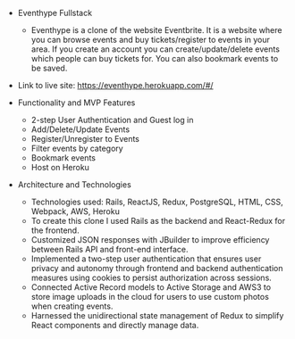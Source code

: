 * Eventhype Fullstack 
  * Eventhype is a clone of the website Eventbrite. It is a website where you can browse events and buy tickets/register to events in your area. If you create an account you can create/update/delete events which people can buy tickets for. You can also bookmark events to be saved.

* Link to live site: https://eventhype.herokuapp.com/#/

* Functionality and MVP Features 
  * 2-step User Authentication and Guest log in
  * Add/Delete/Update Events
  * Register/Unregister to Events
  * Filter events by category
  * Bookmark events
  * Host on Heroku 

* Architecture and Technologies  
  * Technologies used: Rails, ReactJS, Redux, PostgreSQL, HTML, CSS, Webpack, AWS, Heroku
  * To create this clone I used Rails as the backend and React-Redux for the frontend. 
  * Customized JSON responses with JBuilder to improve efficiency between Rails API and front-end interface.
  * Implemented a two-step user authentication that ensures user privacy and autonomy through frontend and
backend authentication measures using cookies to persist authorization across sessions.
  * Connected Active Record models to Active Storage and AWS3 to store image uploads in the cloud for users to
use custom photos when creating events.
  * Harnessed the unidirectional state management of Redux to simplify React components and directly manage
data.






